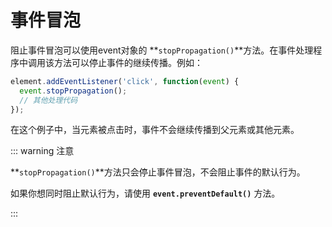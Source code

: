 # 事件冒泡

阻止事件冒泡可以使用event对象的 **`stopPropagation()`**方法。在事件处理程序中调用该方法可以停止事件的继续传播。例如：

```javascript
element.addEventListener('click', function(event) {
  event.stopPropagation();
  // 其他处理代码
});
```

在这个例子中，当元素被点击时，事件不会继续传播到父元素或其他元素。

::: warning 注意

**`stopPropagation()`**方法只会停止事件冒泡，不会阻止事件的默认行为。

如果你想同时阻止默认行为，请使用 **`event.preventDefault()`** 方法。

:::